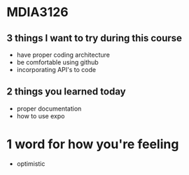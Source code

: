 # MDIA3126

## 3 things I want to try during this course
- have proper coding architecture
- be comfortable using github
- incorporating API's to code

## 2 things you learned today
- proper documentation
- how to use expo

# 1 word for how you're feeling
- optimistic

